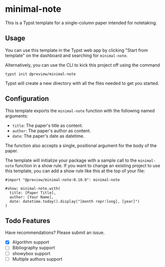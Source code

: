 # minimal-note
This is a Typst template for a single-column paper intended for notetaking.

## Usage
You can use this template in the Typst web app by clicking "Start from template" on the dashboard and searching for `minimal-note`.

Alternatively, you can use the CLI to kick this project off using the command
```
typst init @preview/minimal-note
```

Typst will create a new directory with all the files needed to get you started.

## Configuration
This template exports the `minimal-note` function with the following named arguments:

- `title`: The paper's title as content.
- `author`: The paper's author as content.
- `date`: The paper's date as datetime.

The function also accepts a single, positional argument for the body of the paper.

The template will initialize your package with a sample call to the `minimal-note` function in a show rule. If you want to change an existing project to use this template, you can add a show rule like this at the top of your file:

```typ
#import "@preview/minimal-note:0.10.0": minimal-note

#show: minimal-note.with(
  title: [Paper Title],
  author: [Your Name],
  date: datetime.today().display("[month repr:long], [year]")
)
```

## Todo Features

Have recommendations? Please submit an issue.

- [x] Algorithm support
- [ ] Bibliography support
- [ ] showybox support 
- [ ] Multiple authors support